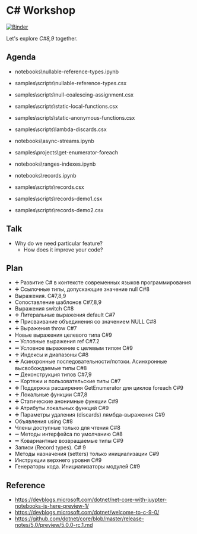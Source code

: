 # C# Workshop

[![Binder](https://mybinder.org/badge_logo.svg)](https://mybinder.org/v2/gh/NikiforovAll/csharp_workshop/main)

Let's explore *C#8,9* together.

## Agenda

* notebooks\nullable-reference-types.ipynb
* samples\scripts\nullable-reference-types.csx

* samples\scripts\null-coalescing-assignment.csx
* samples\scripts\static-local-functions.csx
* samples\scripts\static-anonymous-functions.csx
* samples\scripts\lambda-discards.csx

* notebooks\async-streams.ipynb
* samples\projects\get-enumerator-foreach

* notebooks\ranges-indexes.ipynb

* notebooks\records.ipynb
* samples\scripts\records.csx
* samples\scripts\records-demo1.csx
* samples\scripts\records-demo2.csx

## Talk

* Why do we need particular feature?
  * How does it improve your code?

## Plan

<!-- cSpell:disable -->
* ➕ Развитие C# в контексте современных языков программирования
* ➕ Ссылочные типы, допускающие значение null C#8
* Выражения. C#7,8,9
* Сопоставление шаблонов C#7,8,9
* Выражения switch C#8
* ➕ Литеральные выражения default С#7
* ➕ Присваивание объединения со значением NULL C#8
* ➕ Выражения throw C#7
* Новые выражения целевого типа C#9
* ➖ Условные выражения ref C#7.2
* ➖ Условное выражение с целевым типом C#9
* ➕ Индексы и диапазоны C#8
* ➕ Асинхронные последовательности/потоки. Асинхронные высвобождаемые типы C#8
* ➖ Деконструкция типов C#7,9
* ➖ Кортежи и пользовательские типы C#7
* ➕ Поддержка расширения GetEnumerator для циклов foreach С#9
* ➕ Локальные функции C#7,8
* ➕ Статические анонимные функции C#9
* ➕ Атрибуты локальных функций C#9
* ➕ Параметры удаления (discards) лямбда-выражения C#9
* Объявления using C#8
* Члены доступные только для чтения C#8
* ➖ Методы интерфейса по умолчанию C#8
* ➖ Ковариантные возвращаемые типы C#9
* Записи (Record types). C# 9
* Методы назначения (setters) только инициализации C#9
* Инструкции верхнего уровня C#9
* Генераторы кода. Инициализаторы модулей C#9

<!-- cSpell:enable -->
## Reference

* <https://devblogs.microsoft.com/dotnet/net-core-with-juypter-notebooks-is-here-preview-1/>
* <https://devblogs.microsoft.com/dotnet/welcome-to-c-9-0/>
* <https://github.com/dotnet/core/blob/master/release-notes/5.0/preview/5.0.0-rc.1.md>
